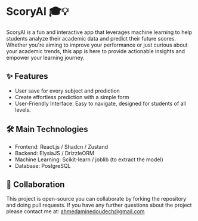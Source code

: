 # ScoryAI 🎓💡
ScoryAI is a fun and interactive app that leverages machine learning to help students analyze their academic data and predict their future scores. Whether you're aiming to improve your performance or just curious about your academic trends, this app is here to provide actionable insights and empower your learning journey.

## ✨ Features
- User save for every subject and prediction
- Create effortless prediction with a simple form
- User-Friendly Interface: Easy to navigate, designed for students of all levels.

## 🛠️ Main Technologies
- Frontend: React.js / Shadcn / Zustand
- Backend: ElysiaJS / DrizzleORM 
- Machine Learning: Scikit-learn / joblib (to extract the model) 
- Database: PostgreSQL

## 🤝 Collaboration
This project is open-source you can collaborate by forking the repository and doing pull requests. If you have any further questions about the project please contact me at: ahmedaminedoudech@gmail.com


